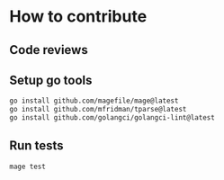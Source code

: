 # How to contribute

## Code reviews

## Setup go tools

```bash
go install github.com/magefile/mage@latest
go install github.com/mfridman/tparse@latest
go install github.com/golangci/golangci-lint@latest
```

## Run tests

```bash
mage test
```

